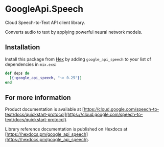 # GoogleApi.Speech

Cloud Speech-to-Text API client library.

Converts audio to text by applying powerful neural network models.

## Installation

Install this package from [Hex](https://hex.pm) by adding
`google_api_speech` to your list of dependencies in `mix.exs`:

```elixir
def deps do
  [{:google_api_speech, "~> 0.25"}]
end
```

## For more information

Product documentation is available at [https://cloud.google.com/speech-to-text/docs/quickstart-protocol](https://cloud.google.com/speech-to-text/docs/quickstart-protocol).

Library reference documentation is published on Hexdocs at
[https://hexdocs.pm/google_api_speech](https://hexdocs.pm/google_api_speech).
